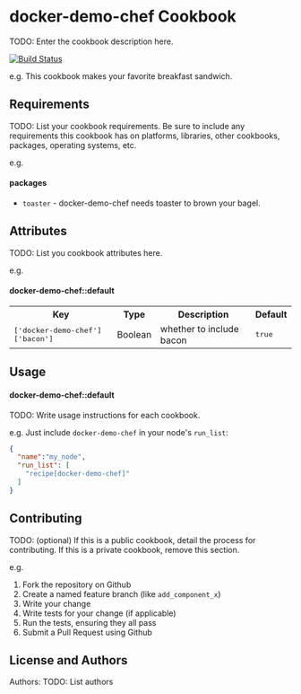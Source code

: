 docker-demo-chef Cookbook
=========================
TODO: Enter the cookbook description here.

[![Build Status](https://drone.paulcz.net/github.com/paulczar/docker-drone-demo/status.svg?branch=master)](https://drone.paulcz.net/github.com/paulczar/docker-drone-demo)

e.g.
This cookbook makes your favorite breakfast sandwich.

Requirements
------------
TODO: List your cookbook requirements. Be sure to include any requirements this cookbook has on platforms, libraries, other cookbooks, packages, operating systems, etc.

e.g.
#### packages
- `toaster` - docker-demo-chef needs toaster to brown your bagel.

Attributes
----------
TODO: List you cookbook attributes here.

e.g.
#### docker-demo-chef::default
<table>
  <tr>
    <th>Key</th>
    <th>Type</th>
    <th>Description</th>
    <th>Default</th>
  </tr>
  <tr>
    <td><tt>['docker-demo-chef']['bacon']</tt></td>
    <td>Boolean</td>
    <td>whether to include bacon</td>
    <td><tt>true</tt></td>
  </tr>
</table>

Usage
-----
#### docker-demo-chef::default
TODO: Write usage instructions for each cookbook.

e.g.
Just include `docker-demo-chef` in your node's `run_list`:

```json
{
  "name":"my_node",
  "run_list": [
    "recipe[docker-demo-chef]"
  ]
}
```

Contributing
------------
TODO: (optional) If this is a public cookbook, detail the process for contributing. If this is a private cookbook, remove this section.

e.g.
1. Fork the repository on Github
2. Create a named feature branch (like `add_component_x`)
3. Write your change
4. Write tests for your change (if applicable)
5. Run the tests, ensuring they all pass
6. Submit a Pull Request using Github

License and Authors
-------------------
Authors: TODO: List authors
